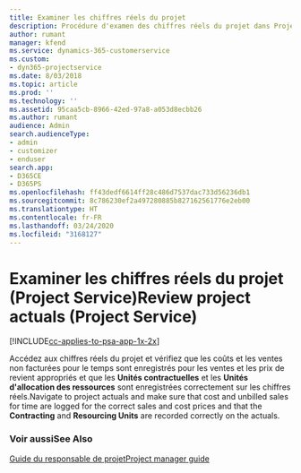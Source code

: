 ```yaml
---
title: Examiner les chiffres réels du projet
description: Procédure d'examen des chiffres réels du projet dans Project Service
author: rumant
manager: kfend
ms.service: dynamics-365-customerservice
ms.custom:
- dyn365-projectservice
ms.date: 8/03/2018
ms.topic: article
ms.prod: ''
ms.technology: ''
ms.assetid: 95caa5cb-8966-42ed-97a8-a053d8ecbb26
ms.author: rumant
audience: Admin
search.audienceType:
- admin
- customizer
- enduser
search.app:
- D365CE
- D365PS
ms.openlocfilehash: ff43dedf6614ff28c486d7537dac733d56236db1
ms.sourcegitcommit: 8c786230ef2a497280885b827162561776e2eb00
ms.translationtype: HT
ms.contentlocale: fr-FR
ms.lasthandoff: 03/24/2020
ms.locfileid: "3168127"
---
```

# <a name="review-project-actuals-project-service"></a><span data-ttu-id="e4ddc-103">Examiner les chiffres réels du projet (Project Service)</span><span class="sxs-lookup"><span data-stu-id="e4ddc-103">Review project actuals (Project Service)</span></span>

[!INCLUDE[cc-applies-to-psa-app-1x-2x](../includes/cc-applies-to-psa-app-1x-2x.md)]

<span data-ttu-id="e4ddc-104">Accédez aux chiffres réels du projet et vérifiez que les coûts et les ventes non facturées pour le temps sont enregistrés pour les ventes et les prix de revient appropriés et que les **Unités contractuelles** et les **Unités d'allocation des ressources** sont enregistrées correctement sur les chiffres réels.</span><span class="sxs-lookup"><span data-stu-id="e4ddc-104">Navigate to project actuals and make sure that cost and unbilled sales for time are logged for the correct sales and cost prices and that the **Contracting** and **Resourcing Units** are recorded correctly on the actuals.</span></span>  
  
### <a name="see-also"></a><span data-ttu-id="e4ddc-105">Voir aussi</span><span class="sxs-lookup"><span data-stu-id="e4ddc-105">See Also</span></span>  
 [<span data-ttu-id="e4ddc-106">Guide du responsable de projet</span><span class="sxs-lookup"><span data-stu-id="e4ddc-106">Project manager guide</span></span>](../project-service/project-manager-guide.md)
